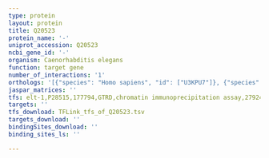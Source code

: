 ```yaml
---
type: protein
layout: protein
title: Q20523
protein_name: '-'
uniprot_accession: Q20523
ncbi_gene_id: '-'
organism: Caenorhabditis elegans
function: target gene
number_of_interactions: '1'
orthologs: '[{"species": "Homo sapiens", "id": ["U3KPU7"]}, {"species": "Mus musculus", "id": ["Q9D1F9"]}, {"species": "Rattus norvegicus", "id": ["<a href=\"/protein/a0a0g2jty3\">A0A0G2JTY3</a>"]}, {"species": "Danio rerio", "id": ["<a href=\"/protein/f1qpv0\">F1QPV0</a>", "<a href=\"/protein/f1r0a9\">F1R0A9</a>"]}]'
jaspar_matrices: ''
tfs: elt-1,P28515,177794,GTRD,chromatin immunoprecipitation assay,27924024%5Buid%5D,No
targets: ''
tfs_download: TFLink_tfs_of_Q20523.tsv
targets_download: ''
bindingSites_download: ''
binding_sites_ls: ''

---
```

